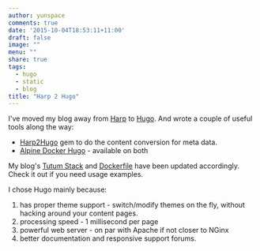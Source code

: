 ```yaml
---
author: yunspace
comments: true
date: '2015-10-04T18:53:11+11:00'
draft: false
image: ""
menu: ""
share: true
tags:
  - hugo
  - static
  - blog
title: "Harp 2 Hugo"
---
```


I've moved my blog away from [Harp](http://harpjs.com/) to [Hugo](https://gohugo.io/). And wrote a couple of useful tools along the way:

 - [Harp2Hugo](https://rubygems.org/gems/harp2hugo) gem to do the content conversion for meta data.
 - [Alpine Docker Hugo](https://github.com/TechnoTycoon/docker-alpine-hugo) - available on both

My blog's [Tutum Stack](https://github.com/yunspace/yunspace.com/blob/master/docker-compose.yml)
and [Dockerfile](https://github.com/yunspace/yunspace.com/blob/master/Dockerfile) have been updated accordingly.
Check it out if you need usage examples.

I chose Hugo mainly because:

 1. has proper theme support - switch/modify themes on the fly, without hacking around your content pages.
 2. processing speed - 1 millisecond per page
 3. powerful web server - on par with Apache if not closer to NGinx
 4. better documentation and responsive support forums.
